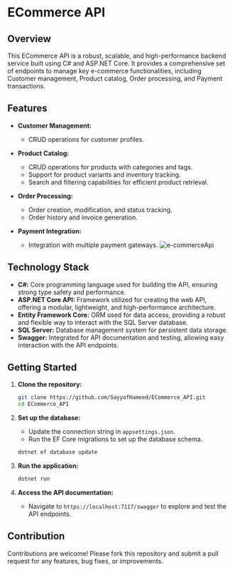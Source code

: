 # ECommerce API

## Overview

This ECommerce API is a robust, scalable, and high-performance backend service built using C# and ASP.NET Core. It provides a comprehensive set of endpoints to manage key e-commerce functionalities, including Customer management, Product catalog, Order processing, and Payment transactions.

## Features

- **Customer Management:**
  - CRUD operations for customer profiles.

- **Product Catalog:**
  - CRUD operations for products with categories and tags.
  - Support for product variants and inventory tracking.
  - Search and filtering capabilities for efficient product retrieval.

- **Order Processing:**
  - Order creation, modification, and status tracking.
  - Order history and invoice generation.

- **Payment Integration:**
  - Integration with multiple payment gateways.
![e-commerceApi](https://github.com/user-attachments/assets/dc83cb0b-0706-44a8-9955-6371e840ec31)

## Technology Stack

- **C#:** Core programming language used for building the API, ensuring strong type safety and performance.
- **ASP.NET Core API:** Framework utilized for creating the web API, offering a modular, lightweight, and high-performance architecture.
- **Entity Framework Core:** ORM used for data access, providing a robust and flexible way to interact with the SQL Server database.
- **SQL Server:** Database management system for persistent data storage.
- **Swagger:** Integrated for API documentation and testing, allowing easy interaction with the API endpoints.

## Getting Started

1. **Clone the repository:**
   ```bash
   git clone https://github.com/SayyafHameed/ECommerce_API.git
   cd ECommerce_API
   ```

2. **Set up the database:**
   - Update the connection string in `appsettings.json`.
   - Run the EF Core migrations to set up the database schema.
   ```bash
   dotnet ef database update
   ```

3. **Run the application:**
   ```bash
   dotnet run
   ```

4. **Access the API documentation:**
   - Navigate to `https://localhost:7117/swagger` to explore and test the API endpoints.

## Contribution

Contributions are welcome! Please fork this repository and submit a pull request for any features, bug fixes, or improvements.

